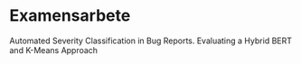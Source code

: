 # Examensarbete
Automated Severity Classification in Bug Reports. Evaluating a Hybrid BERT and K-Means Approach
